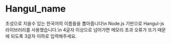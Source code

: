 # Hangul_name
초성으로 지을수 있는 한국어의 이름들을 뽑아줍니다\n
Node.js 기반으로 Hangul-js 라이브러리를 사용했습니다.\n
4글자 이상으로 넘어가면 메모리 초과 오류가 뜨기 때문에 되도록 3글자 이하로 입력해주세요.